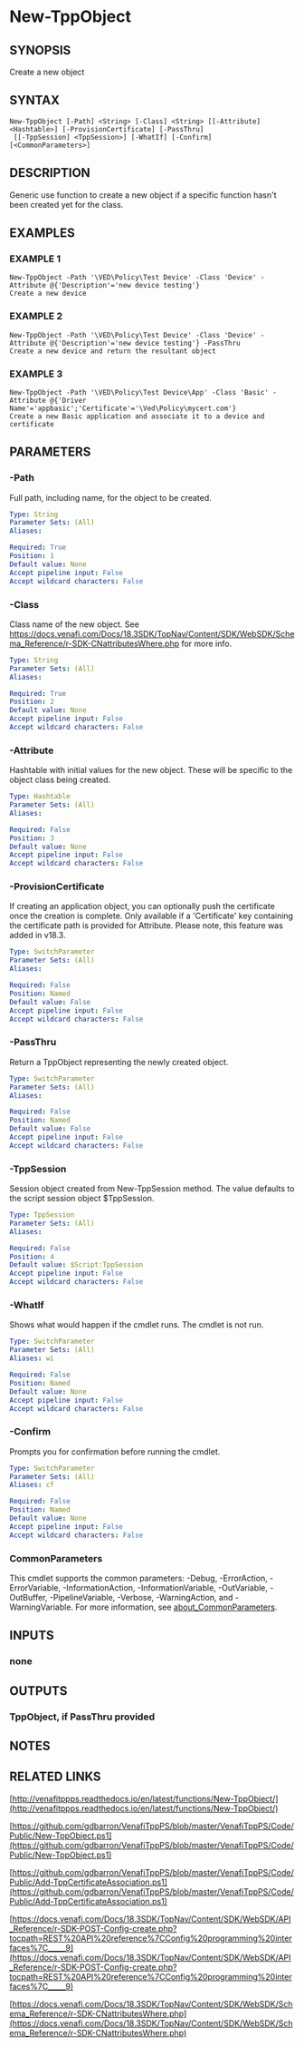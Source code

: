 # New-TppObject

## SYNOPSIS
Create a new object

## SYNTAX

```
New-TppObject [-Path] <String> [-Class] <String> [[-Attribute] <Hashtable>] [-ProvisionCertificate] [-PassThru]
 [[-TppSession] <TppSession>] [-WhatIf] [-Confirm] [<CommonParameters>]
```

## DESCRIPTION
Generic use function to create a new object if a specific function hasn't been created yet for the class.

## EXAMPLES

### EXAMPLE 1
```
New-TppObject -Path '\VED\Policy\Test Device' -Class 'Device' -Attribute @{'Description'='new device testing'}
Create a new device
```

### EXAMPLE 2
```
New-TppObject -Path '\VED\Policy\Test Device' -Class 'Device' -Attribute @{'Description'='new device testing'} -PassThru
Create a new device and return the resultant object
```

### EXAMPLE 3
```
New-TppObject -Path '\VED\Policy\Test Device\App' -Class 'Basic' -Attribute @{'Driver Name'='appbasic';'Certificate'='\Ved\Policy\mycert.com'}
Create a new Basic application and associate it to a device and certificate
```

## PARAMETERS

### -Path
Full path, including name, for the object to be created.

```yaml
Type: String
Parameter Sets: (All)
Aliases:

Required: True
Position: 1
Default value: None
Accept pipeline input: False
Accept wildcard characters: False
```

### -Class
Class name of the new object.
See https://docs.venafi.com/Docs/18.3SDK/TopNav/Content/SDK/WebSDK/Schema_Reference/r-SDK-CNattributesWhere.php for more info.

```yaml
Type: String
Parameter Sets: (All)
Aliases:

Required: True
Position: 2
Default value: None
Accept pipeline input: False
Accept wildcard characters: False
```

### -Attribute
Hashtable with initial values for the new object.
These will be specific to the object class being created.

```yaml
Type: Hashtable
Parameter Sets: (All)
Aliases:

Required: False
Position: 3
Default value: None
Accept pipeline input: False
Accept wildcard characters: False
```

### -ProvisionCertificate
If creating an application object, you can optionally push the certificate once the creation is complete.
Only available if a 'Certificate' key containing the certificate path is provided for Attribute.
Please note, this feature was added in v18.3.

```yaml
Type: SwitchParameter
Parameter Sets: (All)
Aliases:

Required: False
Position: Named
Default value: False
Accept pipeline input: False
Accept wildcard characters: False
```

### -PassThru
Return a TppObject representing the newly created object.

```yaml
Type: SwitchParameter
Parameter Sets: (All)
Aliases:

Required: False
Position: Named
Default value: False
Accept pipeline input: False
Accept wildcard characters: False
```

### -TppSession
Session object created from New-TppSession method. 
The value defaults to the script session object $TppSession.

```yaml
Type: TppSession
Parameter Sets: (All)
Aliases:

Required: False
Position: 4
Default value: $Script:TppSession
Accept pipeline input: False
Accept wildcard characters: False
```

### -WhatIf
Shows what would happen if the cmdlet runs.
The cmdlet is not run.

```yaml
Type: SwitchParameter
Parameter Sets: (All)
Aliases: wi

Required: False
Position: Named
Default value: None
Accept pipeline input: False
Accept wildcard characters: False
```

### -Confirm
Prompts you for confirmation before running the cmdlet.

```yaml
Type: SwitchParameter
Parameter Sets: (All)
Aliases: cf

Required: False
Position: Named
Default value: None
Accept pipeline input: False
Accept wildcard characters: False
```

### CommonParameters
This cmdlet supports the common parameters: -Debug, -ErrorAction, -ErrorVariable, -InformationAction, -InformationVariable, -OutVariable, -OutBuffer, -PipelineVariable, -Verbose, -WarningAction, and -WarningVariable. For more information, see [about_CommonParameters](http://go.microsoft.com/fwlink/?LinkID=113216).

## INPUTS

### none
## OUTPUTS

### TppObject, if PassThru provided
## NOTES

## RELATED LINKS

[http://venafitppps.readthedocs.io/en/latest/functions/New-TppObject/](http://venafitppps.readthedocs.io/en/latest/functions/New-TppObject/)

[https://github.com/gdbarron/VenafiTppPS/blob/master/VenafiTppPS/Code/Public/New-TppObject.ps1](https://github.com/gdbarron/VenafiTppPS/blob/master/VenafiTppPS/Code/Public/New-TppObject.ps1)

[https://github.com/gdbarron/VenafiTppPS/blob/master/VenafiTppPS/Code/Public/Add-TppCertificateAssociation.ps1](https://github.com/gdbarron/VenafiTppPS/blob/master/VenafiTppPS/Code/Public/Add-TppCertificateAssociation.ps1)

[https://docs.venafi.com/Docs/18.3SDK/TopNav/Content/SDK/WebSDK/API_Reference/r-SDK-POST-Config-create.php?tocpath=REST%20API%20reference%7CConfig%20programming%20interfaces%7C_____9](https://docs.venafi.com/Docs/18.3SDK/TopNav/Content/SDK/WebSDK/API_Reference/r-SDK-POST-Config-create.php?tocpath=REST%20API%20reference%7CConfig%20programming%20interfaces%7C_____9)

[https://docs.venafi.com/Docs/18.3SDK/TopNav/Content/SDK/WebSDK/Schema_Reference/r-SDK-CNattributesWhere.php](https://docs.venafi.com/Docs/18.3SDK/TopNav/Content/SDK/WebSDK/Schema_Reference/r-SDK-CNattributesWhere.php)

